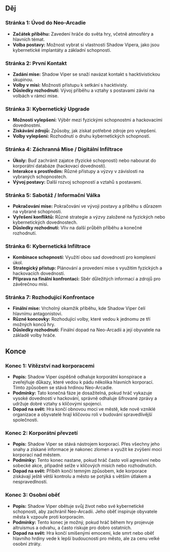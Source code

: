 ## Děj

### Stránka 1: Úvod do Neo-Arcadie

- **Začátek příběhu:** Zavedení hráče do světa hry, včetně atmosféry a hlavních témat.
- **Volba postavy:** Možnost vybrat si vlastnosti Shadow Vipera, jako jsou kybernetické implantáty a základní schopnosti.

### Stránka 2: První Kontakt

- **Zadání mise:** Shadow Viper se snaží navázat kontakt s hacktivistickou skupinou.
- **Volby v misi:** Možnosti přístupu k setkání s hacktivisty.
- **Důsledky rozhodnutí:** Vývoj příběhu a vztahy s postavami závisí na volbách v rámci mise.

### Stránka 3: Kybernetický Upgrade

- **Možnosti vylepšení:** Výběr mezi fyzickými schopnostmi a hackovacími dovednostmi.
- **Získávání zdrojů:** Způsoby, jak získat potřebné zdroje pro vylepšení.
- **Volby vylepšení:** Rozhodnutí o druhu kybernetických schopností.

### Stránka 4: Záchranná Mise / Digitální Infiltrace

- **Úkoly:** Buď zachránit zajatce (fyzické schopnosti) nebo nabourat do korporátní databáze (hackovací dovednosti).
- **Interakce s prostředím:** Různé přístupy a výzvy v závislosti na vybraných schopnostech.
- **Vývoj postavy:** Další rozvoj schopností a vztahů s postavami.

### Stránka 5: Sabotáž / Informační Válka

- **Pokračování mise:** Pokračování ve vývoji postavy a příběhu s důrazem na vybrané schopnosti.
- **Vyřešení konfliktů:** Různé strategie a výzvy založené na fyzických nebo kybernetických dovednostech.
- **Důsledky rozhodnutí:** Vliv na další průběh příběhu a konečné rozhodnutí.

### Stránka 6: Kybernetická Infiltrace

- **Kombinace schopností:** Využití obou sad dovedností pro komplexní úkol.
- **Strategický přístup:** Plánování a provedení mise s využitím fyzických a hackovacích dovedností.
- **Příprava na finální konfrontaci:** Sběr důležitých informací a zdrojů pro závěrečnou misi.

### Stránka 7: Rozhodující Konfrontace

- **Finální mise:** Vrcholný okamžik příběhu, kde Shadow Viper čelí hlavnímu antagonistovi.
- **Různé koncovky:** Rozhodující volby, které vedou k jednomu ze tří možných konců hry.
- **Důsledky rozhodnutí:** Finální dopad na Neo-Arcadii a její obyvatele na základě volby hráče.

## Konce

### Konec 1: Vítězství nad korporacemi

- **Popis:** Shadow Viper úspěšně odhaluje korporátní konspirace a zveřejňuje důkazy, které vedou k pádu několika hlavních korporací. Tímto způsobem se stává hrdinou Neo-Arcadie.
- **Podmínky:** Tato konečná fáze je dosažitelná, pokud hráč vykazuje vysoké dovednosti v hackování, správně odhaluje šifrované zprávy a udržuje dobré vztahy s klíčovými spojenci.
- **Dopad na svět:** Hra končí obnovou moci ve městě, kde nově vzniklé organizace a obyvatelé hrají klíčovou roli v budování spravedlivější společnosti.

### Konec 2: Korporátní převzetí

- **Popis:** Shadow Viper se stává nástrojem korporací. Přes všechny jeho snahy a získané informace je nakonec zlomen a využit ke zvýšení moci korporací nad městem.
- **Podmínky:** Tento konec nastane, pokud hráč často volí agresivní nebo sobecké akce, případně selže v klíčových misích nebo rozhodnutích.
- **Dopad na svět:** Příběh končí temným způsobem, kde korporace získávají ještě větší kontrolu a město se potýká s větším útlakem a nespravedlností.

### Konec 3: Osobní oběť

- **Popis:** Shadow Viper obětuje svůj život nebo své kybernetické schopnosti, aby zachránil Neo-Arcadii. Jeho oběť inspiruje obyvatele města k vzpouře proti korporacím.
- **Podmínky:** Tento konec je možný, pokud hráč během hry projevuje altruismus a odvahu, a často riskuje pro dobro ostatních.
- **Dopad na svět:** Hra končí smíšenými emocemi, kde smrt nebo oběť hlavního hrdiny vede k lepší budoucnosti pro město, ale za cenu velké osobní ztráty.

